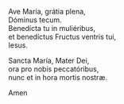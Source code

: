 Ave María, grátia plena,\
Dóminus tecum.\
Benedícta tu in muliéribus,\
et benedíctus Fructus ventris tui,\
Iesus.

Sancta María, Mater Dei,\
ora pro nobis peccatóribus,\
nunc et in hora mortis nostræ.

Amen
